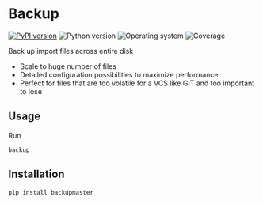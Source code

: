 # Backup
[![PyPI version](https://badge.fury.io/py/backupmaster.svg)](https://badge.fury.io/py/backupmaster)
![Python version](https://img.shields.io/badge/python-3.10+-brightgreen)
![Operating system](https://img.shields.io/badge/os-linux-brightgreen)
![Coverage](https://img.shields.io/badge/coverage-87%25-brightgreen)

Back up import files across entire disk
- Scale to huge number of files
- Detailed configuration possibilities to maximize performance
- Perfect for files that are too volatile for a VCS like GIT and too important to lose

## Usage

Run
```shell
backup
```
## Installation
```shell
pip install backupmaster
```
